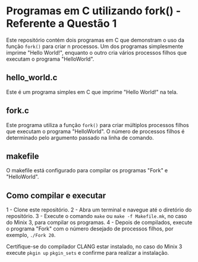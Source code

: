 # Programas em C utilizando fork() - Referente a Questão 1

Este repositório contém dois programas em C que demonstram o uso da função `fork()` para criar n processos. Um dos programas simplesmente imprime "Hello World!", enquanto o outro cria vários processos filhos que executam o programa "HelloWorld".

## hello_world.c

Este é um programa simples em C que imprime "Hello World!" na tela.

## fork.c

Este programa utiliza a função `fork()` para criar múltiplos processos filhos que executam o programa "HelloWorld". O número de processos filhos é determinado pelo argumento passado na linha de comando.

## makefile

O makefile está configurado para compilar os programas "Fork" e "HelloWorld".

## Como compilar e executar

1 - Clone este repositório.
2 - Abra um terminal e navegue até o diretório do repositório.
3 - Execute o comando `make` ou `make -f Makefile.mk`, no caso do Minix 3, para compilar os programas.
4 - Depois de compilados, execute o programa "Fork" com o número desejado de processos filhos, por exemplo, `./Fork 20`.

Certifique-se do compilador CLANG estar instalado, no caso do Minix 3 execute `pkgin up` `pkgin_sets` e confirme para realizar a instalação.


